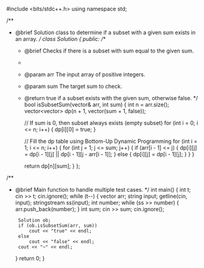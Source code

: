 #include <bits/stdc++.h>
using namespace std;

/**
 * @brief Solution class to determine if a subset with a given sum exists in an array.
 */
class Solution {
  public:
    /**
     * @brief Checks if there is a subset with sum equal to the given sum.
     *
     * @param arr The input array of positive integers.
     * @param sum The target sum to check.
     * @return true if a subset exists with the given sum, otherwise false.
     */
    bool isSubsetSum(vector<int>& arr, int sum) {
        int n = arr.size();
        vector<vector<bool>> dp(n + 1, vector<bool>(sum + 1, false));
        
        // If sum is 0, then subset always exists (empty subset)
        for (int i = 0; i <= n; i++) {
            dp[i][0] = true;
        }
        
        // Fill the dp table using Bottom-Up Dynamic Programming
        for (int i = 1; i <= n; i++) {
            for (int j = 1; j <= sum; j++) {
                if (arr[i - 1] <= j) {
                    dp[i][j] = dp[i - 1][j] || dp[i - 1][j - arr[i - 1]];
                } else {
                    dp[i][j] = dp[i - 1][j];
                }
            }
        }
        
        return dp[n][sum];
    }
};

/**
 * @brief Main function to handle multiple test cases.
 */
int main() {
    int t;
    cin >> t;
    cin.ignore();
    while (t--) {
        vector<int> arr;
        string input;
        getline(cin, input);
        stringstream ss(input);
        int number;
        while (ss >> number) {
            arr.push_back(number);
        }
        int sum;
        cin >> sum;
        cin.ignore();

        Solution ob;
        if (ob.isSubsetSum(arr, sum))
            cout << "true" << endl;
        else
            cout << "false" << endl;
        cout << "~" << endl;
    }
    return 0;
}
